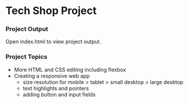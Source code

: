 # Tech Shop Project

### Project Output
Open index.html to view project output.

### Project Topics
* More HTML and CSS editing including flexbox
* Creating a responsive web app
  * size resolution for mobile > tablet > small desktop > large desktop
  * text highlights and pointers
  * adding button and input fields
